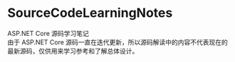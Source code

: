 # SourceCodeLearningNotes
ASP.NET Core 源码学习笔记  
由于 ASP.NET Core 源码一直在迭代更新，所以源码解读中的内容不代表现在的最新源码，仅供用来学习参考和了解总体设计。
